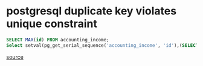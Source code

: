 # postgresql duplicate key violates unique constraint

```sql
SELECT MAX(id) FROM accounting_income;
Select setval(pg_get_serial_sequence('accounting_income', 'id'),(SELECT MAX(id) FROM accounting_income));
```

[source](https://stackoverflow.com/questions/4448340/postgresql-duplicate-key-violates-unique-constraint)